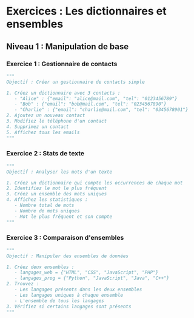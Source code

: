# Exercices : Les dictionnaires et ensembles

## Niveau 1 : Manipulation de base

### Exercice 1 : Gestionnaire de contacts

```python
"""
Objectif : Créer un gestionnaire de contacts simple

1. Créez un dictionnaire avec 3 contacts :
   - "Alice" : {"email": "alice@mail.com", "tel": "0123456789"}
   - "Bob" : {"email": "bob@mail.com", "tel": "0234567890"}
   - "Charlie" : {"email": "charlie@mail.com", "tel": "0345678901"}
2. Ajoutez un nouveau contact
3. Modifiez le téléphone d'un contact
4. Supprimez un contact
5. Affichez tous les emails
"""
```

### Exercice 2 : Stats de texte

```python
"""
Objectif : Analyser les mots d'un texte

1. Créez un dictionnaire qui compte les occurrences de chaque mot
2. Identifiez le mot le plus fréquent
3. Créez un ensemble des mots uniques
4. Affichez les statistiques :
   - Nombre total de mots
   - Nombre de mots uniques
   - Mot le plus fréquent et son compte
"""
```

### Exercice 3 : Comparaison d'ensembles

```python
"""
Objectif : Manipuler des ensembles de données

1. Créez deux ensembles :
   - langages_web = {"HTML", "CSS", "JavaScript", "PHP"}
   - langages_prog = {"Python", "JavaScript", "Java", "C++"}
2. Trouvez :
   - Les langages présents dans les deux ensembles
   - Les langages uniques à chaque ensemble
   - L'ensemble de tous les langages
3. Vérifiez si certains langages sont présents
"""
```
